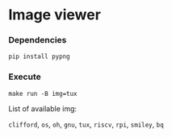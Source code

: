 # Image viewer

### Dependencies

```
pip install pypng
```

### Execute

```
make run -B img=tux
```

List of available img:

  `clifford`, `os`, `oh`, `gnu`, `tux`, `riscv`, `rpi`, `smiley`, `bq`
